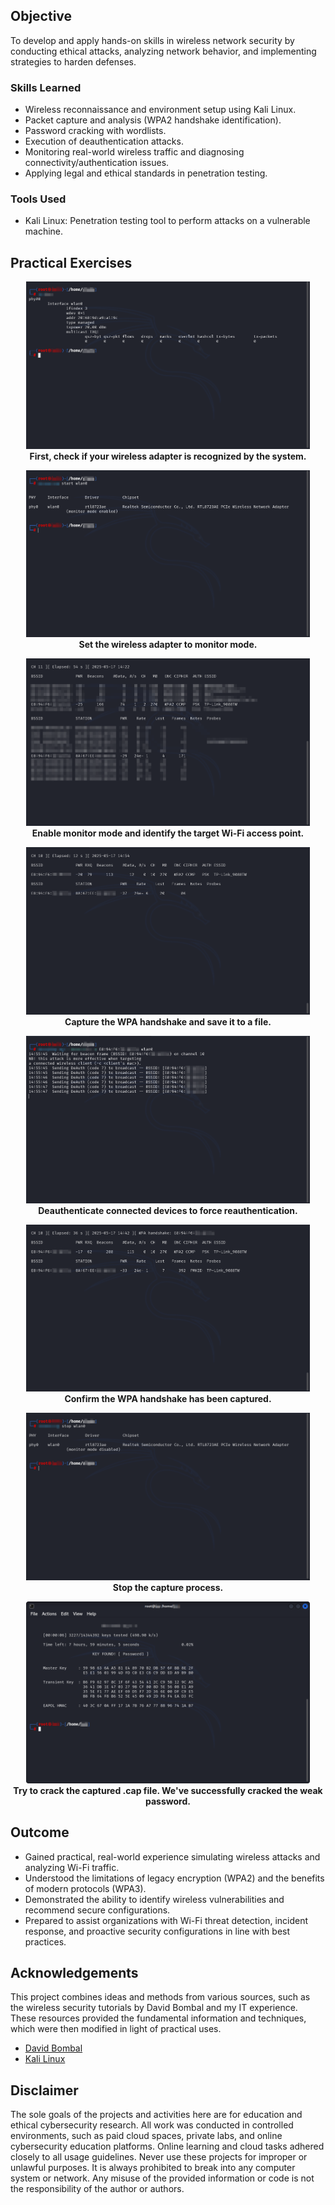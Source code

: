 ## Objective
To develop and apply hands-on skills in wireless network security by conducting ethical attacks, analyzing network behavior, and implementing strategies to harden defenses.

### Skills Learned
- Wireless reconnaissance and environment setup using Kali Linux.
- Packet capture and analysis (WPA2 handshake identification).
- Password cracking with wordlists.
- Execution of deauthentication attacks.
- Monitoring real-world wireless traffic and diagnosing connectivity/authentication issues.
- Applying legal and ethical standards in penetration testing.

### Tools Used
- Kali Linux: Penetration testing tool to perform attacks on a vulnerable machine.

## Practical Exercises

<p align="center">
<img src="https://github.com/edgonzalesjr/Wireless-Penetration-Testing/blob/main/images/01_CheckWirelessAdapter.png" height="90%" width="90%" alt="Device Specification"/>
<br/>
<b>First, check if your wireless adapter is recognized by the system.</b>
<br/>

<p align="center">
<img src="https://github.com/edgonzalesjr/Wireless-Penetration-Testing/blob/main/images/02_ChangeWirelessAdapterMonitorMode.png" height="90%" width="90%" alt="Device Specification"/>
<br/>
<b>Set the wireless adapter to monitor mode.</b>
<br/>

<p align="center">
<img src="https://github.com/edgonzalesjr/Wireless-Penetration-Testing/blob/main/images/03_RunMonitorModeFindTargetAccessPoint.png" height="90%" width="90%" alt="Device Specification"/>
<br/>
<b>Enable monitor mode and identify the target Wi-Fi access point.</b>
<br/>

<p align="center">
<img src="https://github.com/edgonzalesjr/Wireless-Penetration-Testing/blob/main/images/04_CaptureWPAHandshake.png" height="90%" width="90%" alt="Device Specification"/>
<br/>
<b>Capture the WPA handshake and save it to a file.</b>
<br/>

<p align="center">
<img src="https://github.com/edgonzalesjr/Wireless-Penetration-Testing/blob/main/images/05_DeauthenticateConnectedDevices.png" height="90%" width="90%" alt="Device Specification"/>
<br/>
<b>Deauthenticate connected devices to force reauthentication.</b>
<br/>

<p align="center">
<img src="https://github.com/edgonzalesjr/Wireless-Penetration-Testing/blob/main/images/06_CapturedWPAHandshake.png" height="90%" width="90%" alt="Device Specification"/>
<br/>
<b>Confirm the WPA handshake has been captured.</b>
<br/>

<p align="center">
<img src="https://github.com/edgonzalesjr/Wireless-Penetration-Testing/blob/main/images/07_StopCapture.png" height="90%" width="90%" alt="Device Specification"/>
<br/>
<b>Stop the capture process.</b>
<br/>

<p align="center">
<img src="https://github.com/edgonzalesjr/Wireless-Penetration-Testing/blob/main/images/08_TryPass.png" height="90%" width="90%" alt="Device Specification"/>
<br/>
<b>Try to crack the captured .cap file. We've successfully cracked the weak password.</b>
<br/>

## Outcome
- Gained practical, real-world experience simulating wireless attacks and analyzing Wi-Fi traffic.
- Understood the limitations of legacy encryption (WPA2) and the benefits of modern protocols (WPA3).
- Demonstrated the ability to identify wireless vulnerabilities and recommend secure configurations.
- Prepared to assist organizations with Wi-Fi threat detection, incident response, and proactive security configurations in line with best practices.

## Acknowledgements
This project combines ideas and methods from various sources, such as the wireless security tutorials by David Bombal and my IT experience. These resources provided the fundamental information and techniques, which were then modified in light of practical uses. 
 - [David Bombal](https://www.youtube.com/playlist?list=PLhfrWIlLOoKPbqR5Ttl1HGbiDhaxiUv9l)
 - [Kali Linux](https://www.kali.org/) 

## Disclaimer
The sole goals of the projects and activities here are for education and ethical cybersecurity research. All work was conducted in controlled environments, such as paid cloud spaces, private labs, and online cybersecurity education platforms. Online learning and cloud tasks adhered closely to all usage guidelines. Never use these projects for improper or unlawful purposes. It is always prohibited to break into any computer system or network. Any misuse of the provided information or code is not the responsibility of the author or authors.
